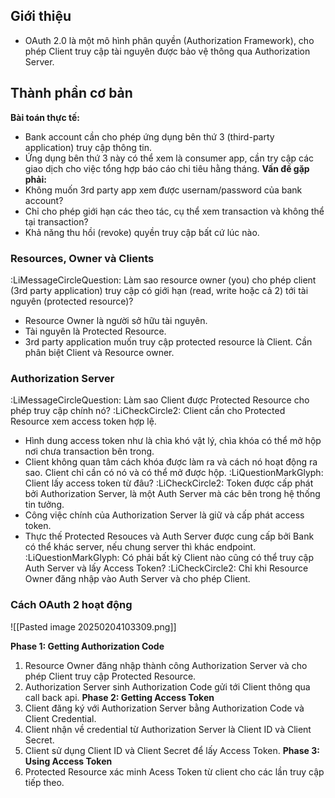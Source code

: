 ## Giới thiệu

- OAuth 2.0 là một mô hình phân quyền (Authorization Framework), cho phép Client truy cập tài nguyên được bảo vệ thông qua Authorization Server.

## Thành phần cơ bản

**Bài toán thực tế:**
- Bank account cần cho phép ứng dụng bên thứ 3 (third-party application) truy cập thông tin.
- Ứng dụng bên thứ 3 này có thể xem là consumer app, cần try cập các giao dịch cho việc tổng hợp báo cáo chi tiêu hằng tháng.
**Vấn đề gặp phải:**
- Không muốn 3rd party app xem được usernam/password của bank account?
- Chỉ cho phép giới hạn các theo tác, cụ thể xem transaction và không thể tại transaction?
- Khả năng thu hồi (revoke) quyền truy cập bất cứ lúc nào.

### Resources, Owner và Clients

:LiMessageCircleQuestion: Làm sao resource owner (you) cho phép client (3rd party application) truy cập có giới hạn (read, write hoặc cả 2) tới tài nguyên (protected resource)?
- Resource Owner là người sở hữu tài nguyên.
- Tài nguyên là Protected Resource.
- 3rd party application muốn truy cập protected resource là Client. Cần phân biệt Client và Resource owner.

### Authorization Server

:LiMessageCircleQuestion: Làm sao Client được Protected Resource cho phép truy cập chính nó?
:LiCheckCircle2: Client cần cho Protected Resource xem access token hợp lệ.
- Hình dung access token như là chìa khó vật lý, chìa khóa có thể mở hộp nơi chưa transaction bên trong.
- Client không quan tâm cách khóa được làm ra và cách nó hoạt động ra sao. Client chỉ cần có nó và có thể mở được hộp.
:LiQuestionMarkGlyph: Client lấy access token từ đâu?
:LiCheckCircle2: Token được cấp phát bởi Authorization Server, là một Auth Server mà các bên trong hệ thống tin tưởng.
- Công việc chính của Authorization Server là giữ và cấp phát access token.
- Thực thế Protected Resouces và Auth Server được cung cấp bởi Bank có thể khác server, nếu chung server thì khác endpoint.
:LiQuestionMarkGlyph: Có phải bất kỳ Client nào cũng có thể truy cập Auth Server và lấy Access Token?
:LiCheckCircle2: Chỉ khi Resource Owner đăng nhập vào Auth Server và cho phép Client.

### Cách OAuth 2 hoạt động

![[Pasted image 20250204103309.png]]

**Phase 1: Getting Authorization Code**
1. Resource Owner đăng nhập thành công Authorization Server và cho phép Client truy cập Protected Resource.
2. Authorization Server sinh Authorization Code gửi tới Client thông qua call back api.
**Phase 2: Getting Access Token**
3. Client đăng ký với Authorization Server bằng Authorization Code và Client Credential.
4. Client nhận về credential từ Authorization Server là Client ID và Client Secret.
5. Client sử dụng Client ID và Client Secret để lấy Access Token.
**Phase 3: Using Access Token**
6. Protected Resource xác minh Acess Token từ client cho các lần truy cập tiếp theo. 

